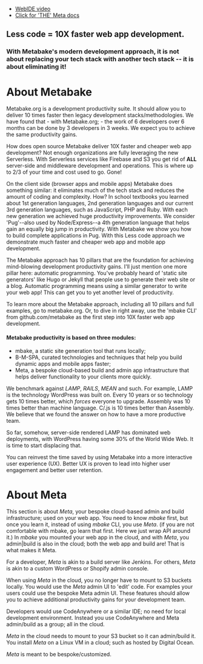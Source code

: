 

- <a href='https://youtu.be/CMUiPC0YtYA' target='_blank'>WebIDE video</a>
- <a href='http://doc.metabake.org/meta/' target='_blank'>Click for 'THE' Meta docs</a>

## Less code = 10X faster web app development.
### With Metabake's modern development approach, it is not about replacing your tech stack with another tech stack -- it is about eliminating it!


# About Metabake

Metabake.org is a development productivity suite. It should allow you to deliver 10 times faster then legacy development stacks/methodologies. We have found that - with Metabake.org; - the work of 6 developers over 6 months can be done by 3 developers in 3 weeks. We expect you to achieve the same productivity gains.

How does open source Metabake deliver 10X faster and cheaper web app development? Not enough organizations are fully leveraging the new Serverless. With Serverless services like Firebase and S3 you get rid of **ALL** server-side and middleware development and operations. This is where up to 2/3 of your time and cost used to go. Gone!

On the client side (browser apps and mobile apps) Metabake does something similar: it eliminates much of the tech stack and reduces the amount of coding and complexity. How? In school textbooks you learned about 1st generation languages, 2nd generation languages and our current 3rd generation languages, such as JavaScript, PHP and Ruby. With each new generation we achieved huge productivity improvements. We consider 'Pug'--also used by Node/Express--a 4th generation language that helps gain an equally big jump in productivity. With Metabake we show you how to build complete applications in Pug. With this Less code approach we demonstrate much faster and cheaper web app and mobile app development.

The Metabake approach has 10 pillars that are the foundation for achieving mind-blowing development productivity gains. I'll just mention one more pillar here: automatic programming. You've probably heard of 'static site generators' like Hugo or Jekyll that people use to generate their web site or a blog. Automatic programming means using a similar generator to write your web app! This can get you to yet another level of productivity.

To learn more about the Metabake approach, including all 10 pillars and full examples, go to metabake.org. Or, to dive in right away, use the 'mbake CLI' from github.com/metabake as the first step into 10X faster web app development.

#### Metabake productivity is based on three modules:

- mbake, a static site generation tool that runs locally;
- B-M-SPA, curated technologies and techniques that help you build dynamic apps and mobile apps faster;
- Meta, a bespoke cloud-based build and admin app infrastructure that helps deliver functionality to your clients more quickly.

We benchmark against _LAMP_, _RAILS_, _MEAN_ and such. For example, LAMP is the technology WordPress was built on. Every 10 years or so technology gets 10 times better, which *forces* everyone to upgrade. Assembly was 10 times better than machine language. C/.js is 10 times better than Assembly. We believe that we found the answer on how to have a more productive team.

So far, somehow, server-side rendered LAMP has dominated web deployments, with WordPress having some 30% of the World Wide Web. It is time to start displacing that.

You can reinvest the time saved by using Metabake into a more interactive user experience (UX). Better UX is proven to lead into higher user engagement and better user retention.

# About Meta

This section is about _Meta_, your bespoke cloud-based admin and build infrastructure; used on your web app. You need to know _mbake_ first, but once you learn it, instead of using _mbake_ CLI, you use _Meta_. (if you are not comfortable with mbake, go learn that first. Here we just wrap API around it.) In _mbake_ you mounted your web app in the cloud, and with _Meta_, you admin|build is also in the cloud; both the web app and build are! That is what makes it Meta.

For a developer, _Meta_ is akin to a build server like Jenkins. For others, _Meta_ is akin to a custom WordPress or Shopify admin console.

When using _Meta_ in the cloud, you no longer have to mount to S3 buckets locally. You would use the _Meta_ admin UI to 'edit' code. For examples your users could use the bespoke Meta admin UI. These features should allow you to achieve additional productivity gains for your development team.

Developers would use CodeAnywhere or a similar IDE; no need for local development environment. Instead you use CodeAnywhere and Meta admin/build as a group; all in the cloud.

_Meta_ in the cloud needs to mount to your S3 bucket so it can admin/build it. You install _Meta_ on a Linux VM in a cloud; such as hosted by Digital Ocean.

 _Meta_ is meant to be bespoke/customized.
